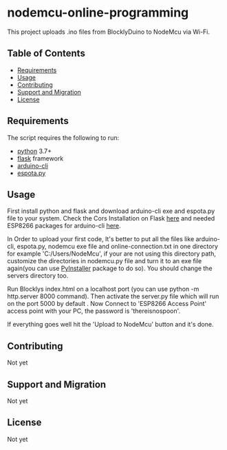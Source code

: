 # nodemcu-online-programming
This project uploads .ino files from BlocklyDuino to NodeMcu via Wi-Fi. 


Table of Contents
-----------------

  * [Requirements](#requirements)
  * [Usage](#usage)
  * [Contributing](#contributing)
  * [Support and Migration](#support-and-migration)
  * [License](#license)

Requirements
------------

The script requires the following to run:

  * [python][python] 3.7+
  * [flask][Flask] framework
  * [arduino-cli][arduino-cli]
  * [espota.py][espota.py] 


[python]: https://www.python.org/downloads/
[flask]: https://flask.palletsprojects.com/en/1.0.x/installation/#installation
[arduino-cli]: https://arduino.github.io/arduino-cli/installation/
[espota.py]: https://github.com/esp8266/Arduino/blob/master/tools/espota.py

Usage
-----

First install python and flask and download arduino-cli exe and espota.py file to your system. Check the Cors Installation on Flask [here](https://pypi.org/project/Flask-Cors/) and needed ESP8266 packages for arduino-cli [here](https://create.arduino.cc/projecthub/B45i/getting-started-with-arduino-cli-7652a5).

In Order to upload your first code, It's better to put all the files like arduino-cli, espota.py, nodemcu exe file and online-connection.txt in one directory for example 'C:/Users/NodeMcu', if your are not using this directory path, customize the directories in nodemcu.py file and turn it to an exe file again(you can use [PyInstaller](https://pyinstaller.readthedocs.io/en/stable/installation.html) package to do so). You should change the servers directory too.

Run Blocklys index.html on a localhost port (you can use python -m http.server 8000 command). Then activate the server.py file which will run on the port 5000 by default . Now Connect to 'ESP8266 Access Point' access point with your PC, the password is 'thereisnospoon'.

If everything goes well hit the 'Upload to NodeMcu' button and it's done. 



Contributing
-----

Not yet

Support and Migration
-----

Not yet

License
-----

Not yet  


